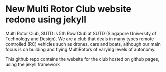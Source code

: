 # New Multi Rotor Club website redone using jekyll

Multi Rotor Club, SUTD is 5th Row Club at SUTD (Singapore University of Technology and Design).
We are a club that deals in many types remote controlled (RC) vehicles such as drones, cars and boats, although 
our main focus is on building and flying MultiRotors of varying levels of autonomy.

This github repo contains the website for the club hosted on github pages, using the jekyll framework
 
